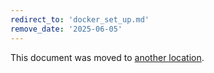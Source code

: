 ```yaml
---
redirect_to: 'docker_set_up.md'
remove_date: '2025-06-05'
---
```


<!-- markdownlint-disable -->

This document was moved to [another location](docker_set_up.md).

<!-- This redirect file can be deleted after <2025-06-05>. -->
<!-- Redirects that point to other docs in the same project expire in three months. -->
<!-- Redirects that point to docs in a different project or site (link is not relative and starts with `https:`) expire in one year. -->
<!-- Before deletion, see: https://docs.gitlab.com/ee/development/documentation/redirects.html -->
